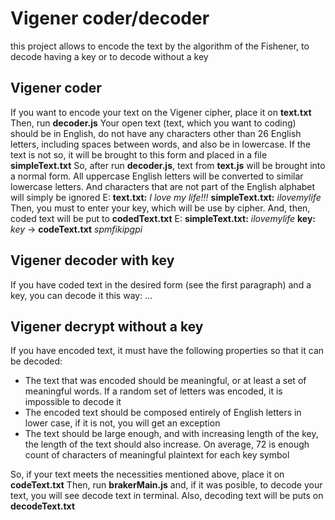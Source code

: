 # Vigener coder/decoder

this project allows to encode the text by the algorithm of the Fishener, to decode having a key or to decode without a key

## Vigener coder

If you want to encode your text on the Vigener cipher, place it on **text.txt**
Then, run **decoder.js**
Your open text (text, which you want to coding) should be in English, do not have any characters other than 26 English letters, including spaces between words, and also be in lowercase. If the text is not so, it will be brought to this form and placed in a file **simpleText.txt**
So, after run **decoder.js**, text from **text.js** will be brought into a normal form. All uppercase English letters will be converted to similar lowercase letters. And characters that are not part of the English alphabet will simply be ignored
E: **text.txt:**       *I love my life!!!*
   **simpleText.txt:** *ilovemylife*
Then, you must to enter your key, which will be use by cipher. And, then, coded text will be put to **codedText.txt**
E: **simpleText.txt:** *ilovemylife*
   **key:**            *key*
-> **codeText.txt**    *spmfikipgpi*

## Vigener decoder with key

If you have coded text in the desired form (see the first paragraph) and a key, you can decode it this way:
   ...

## Vigener decrypt without a key

If you have encoded text, it must have the following properties so that it can be decoded:
- The text that was encoded should be meaningful, or at least a set of meaningful words. If a random set of letters was encoded, it is impossible to decode it
- The encoded text should be composed entirely of English letters in lower case, if it is not, you will get an exception
- The text should be large enough, and with increasing length of the key, the length of the text should also increase. On average, 72 is enough count of characters of meaningful plaintext for each key symbol

So, if your text meets the necessities mentioned above, place it on **codeText.txt**
Then, run **brakerMain.js** and, if it was posible, to decode your text, you will see decode text in terminal. Also, decoding text will be puts on **decodeText.txt**